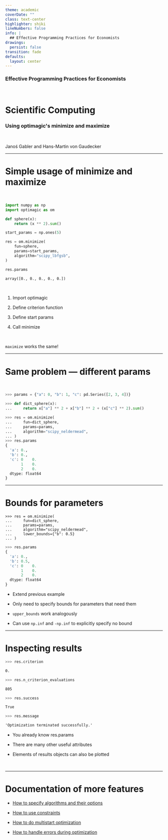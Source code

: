 ```yaml
---
theme: academic
coverDate: ""
class: text-center
highlighter: shiki
lineNumbers: false
info: |
  ## Effective Programming Practices for Economists
drawings:
  persist: false
transition: fade
defaults:
  layout: center
---
```


### Effective Programming Practices for Economists

<br/>

# Scientific Computing

### Using optimagic's minimize and maximize

<br/>

Janoś Gabler and Hans-Martin von Gaudecker

---

# Simple usage of **minimize** and **maximize**

<br/>

<div class="flex gap-20">

<div>

```python
import numpy as np
import optimagic as om

def sphere(x):
    return (x ** 2).sum()

start_params = np.ones(5)

res = om.minimize(
    fun=sphere,
    params=start_params,
    algorithm="scipy_lbfgsb",
)

res.params
```

```txt
array([0., 0., 0., 0., 0.])
```

</div>
<div>

<br/>

1. Import optimagic

2. Define criterion function

3. Define start params

4. Call minimize

<br/>

`maximize` works the same!

</div>
</div>

---

# Same problem — different params

<br/>

```python
>>> params = {"a": 0, "b": 1, "c": pd.Series([2, 3, 4])}

>>> def dict_sphere(x):
...     return x["a"] ** 2 + x["b"] ** 2 + (x["c"] ** 2).sum()

>>> res = om.minimize(
...     fun=dict_sphere,
...     params=params,
...     algorithm="scipy_neldermead",
... )
>>> res.params
{
  'a': 0.,
  'b': 0.,
  'c': 0    0.
       1    0.
       2    0.
  dtype: float64
}
```

---

# Bounds for parameters

<div class="grid grid-cols-2 gap-4">
<div>

```python{5}
>>> res = om.minimize(
...     fun=dict_sphere,
...     params=params,
...     algorithm="scipy_neldermead",
...     lower_bounds={"b": 0.5}
... )
```

```python
>>> res.params
{
  'a': 0.,
  'b': 0.5,
  'c': 0    0.
       1    0.
       2    0.
  dtype: float64
}
```

</div>
<div>

- Extend previous example

- Only need to specify bounds for parameters that need them

- `upper_bounds` work analogously

- Can use `np.inf` and `-np.inf` to explicitly specify no bound

</div>
</div>

---

# Inspecting results

<div class="grid grid-cols-2 gap-4">
<div>

```python
>>> res.criterion
```

```txt
0.
```

```python
>>> res.n_criterion_evaluations
```

```txt
805
```

```python
>>> res.success
```

```txt
True
```

```python
>>> res.message
```

```txt
'Optimization terminated successfully.'
```

</div>
<div>

- You already know res.params

- There are many other useful attributes

- Elements of results objects can also be plotted

</div>
</div>

<br/>

---

# Documentation of more features

- [How to specify algorithms and their options](https://optimagic.readthedocs.io/en/latest/how_to/how_to_specify_algorithm_and_algo_options.html)

- [How to use constraints](https://optimagic.readthedocs.io/en/latest/how_to/how_to_constraints.html)

- [How to do multistart optimization](https://optimagic.readthedocs.io/en/latest/how_to/how_to_multistart.html)

- [How to handle errors during optimization](https://optimagic.readthedocs.io/en/latest/how_to/how_to_errors_during_optimization.html)
